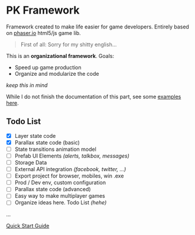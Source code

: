 # PK Framework
Framework created to make life easier for game developers. 
Entirely based on [phaser.io](http://phaser.i/o) html5/js game lib.

>First of all: Sorry for my shitty english...

This is an **organizational framework**. Goals:

- Speed up game production
- Organize and modularize the code

*keep this in mind*

While I do not finish the documentation of this part, see some [examples here](https://github.com/pe77/pkframework-examples).

Todo List
---------
- [x] Layer state code 
- [x] Parallax state code (basic)
- [ ] State transitions animation model
- [ ] Prefab UI Elements *(alerts, talkbox, messages)*
- [ ] Storage Data
- [ ] External API integration *(facebook, twitter, ...)*
- [ ] Export project for browser, mobiles, win .exe
- [ ] Prod / Dev env, custom configuration
- [ ] Parallax state code (advanced)
- [ ] Easy way to make multiplayer games
- [ ] Organize ideas here. Todo List *(hehe)*

...

[Quick Start Guide](https://github.com/pe77/pkframework/wiki)
